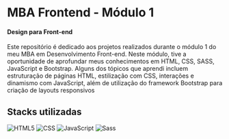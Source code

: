 # MBA Frontend - Módulo 1
#### Design para Front-end

Este repositório é dedicado aos projetos realizados durante o módulo 1 do meu MBA em Desenvolvimento Front-end. Neste módulo, tive a oportunidade de aprofundar meus conhecimentos em HTML, CSS, SASS, JavaScript e Bootstrap. Alguns dos tópicos que aprendi incluem estruturação de páginas HTML, estilização com CSS, interações e dinamismo com JavaScript, além de utilização do framework Bootstrap para criação de layouts responsivos

## Stacks utilizadas
  ![HTML5](https://img.shields.io/badge/-HTML5-333333?style=flat&logo=HTML5)
  ![CSS](https://img.shields.io/badge/-CSS-333333?style=flat&logo=CSS3&logoColor=1572B6)
  ![JavaScript](https://img.shields.io/badge/-JavaScript-333333?style=flat&logo=javascript)
  ![Sass](https://img.shields.io/badge/-Sass-333333?style=flat&logo=Sass)
 
